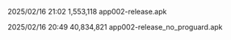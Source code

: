 2025/02/16  21:02         1,553,118 app002-release.apk

2025/02/16  20:49        40,834,821 app002-release_no_proguard.apk


